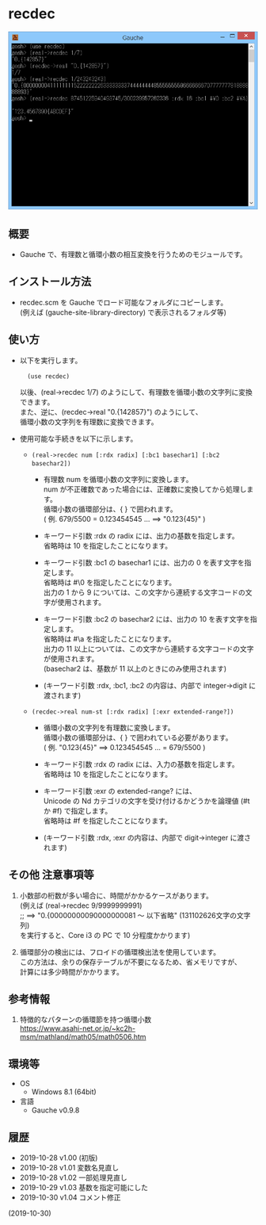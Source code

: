 # recdec

![image](image.png)

## 概要
- Gauche で、有理数と循環小数の相互変換を行うためのモジュールです。


## インストール方法
- recdec.scm を Gauche でロード可能なフォルダにコピーします。  
  (例えば (gauche-site-library-directory) で表示されるフォルダ等)


## 使い方
- 以下を実行します。
  ```
    (use recdec)
  ```
  以後、(real->recdec 1/7) のようにして、有理数を循環小数の文字列に変換できます。  
  また、逆に、(recdec->real "0.{142857}") のようにして、  
  循環小数の文字列を有理数に変換できます。

- 使用可能な手続きを以下に示します。
  - `(real->recdec num [:rdx radix] [:bc1 basechar1] [:bc2 basechar2])`  
    - 有理数 num を循環小数の文字列に変換します。  
      num が不正確数であった場合には、正確数に変換してから処理します。  
      循環小数の循環部分は、{ } で囲われます。  
      ( 例. 679/5500 = 0.123454545 ... ==> "0.123{45}" )

    - キーワード引数 :rdx の radix には、出力の基数を指定します。  
      省略時は 10 を指定したことになります。

    - キーワード引数 :bc1 の basechar1 には、出力の 0 を表す文字を指定します。  
      省略時は #\0 を指定したことになります。  
      出力の 1 から 9 については、この文字から連続する文字コードの文字が使用されます。

    - キーワード引数 :bc2 の basechar2 には、出力の 10 を表す文字を指定します。  
      省略時は #\a を指定したことになります。  
      出力の 11 以上については、この文字から連続する文字コードの文字が使用されます。  
      (basechar2 は、基数が 11 以上のときにのみ使用されます)

    - (キーワード引数 :rdx, :bc1, :bc2 の内容は、内部で integer->digit に渡されます)

  - `(recdec->real num-st [:rdx radix] [:exr extended-range?])`  
    - 循環小数の文字列を有理数に変換します。  
      循環小数の循環部分は、{ } で囲われている必要があります。  
      ( 例. "0.123{45}" ==> 0.123454545 ... = 679/5500 )

    - キーワード引数 :rdx の radix には、入力の基数を指定します。  
      省略時は 10 を指定したことになります。

    - キーワード引数 :exr の extended-range? には、  
      Unicode の Nd カテゴリの文字を受け付けるかどうかを論理値 (#t か #f) で指定します。  
      省略時は #f を指定したことになります。

    - (キーワード引数 :rdx, :exr の内容は、内部で digit->integer に渡されます)


## その他 注意事項等
1. 小数部の桁数が多い場合に、時間がかかるケースがあります。  
   (例えば (real->recdec 9/9999999991)  
   ;; ==> "0.{00000000090000000081 ～ 以下省略" (131102626文字の文字列)  
   を実行すると、Core i3 の PC で 10 分程度かかります)

2. 循環部分の検出には、フロイドの循環検出法を使用しています。  
   この方法は、余りの保存テーブルが不要になるため、省メモリですが、  
   計算には多少時間がかかります。


## 参考情報
1. 特徴的なパターンの循環節を持つ循環小数  
   https://www.asahi-net.or.jp/~kc2h-msm/mathland/math05/math0506.htm


## 環境等
- OS
  - Windows 8.1 (64bit)
- 言語
  - Gauche v0.9.8

## 履歴
- 2019-10-28 v1.00 (初版)
- 2019-10-28 v1.01 変数名見直し
- 2019-10-28 v1.02 一部処理見直し
- 2019-10-29 v1.03 基数を指定可能にした
- 2019-10-30 v1.04 コメント修正


(2019-10-30)
